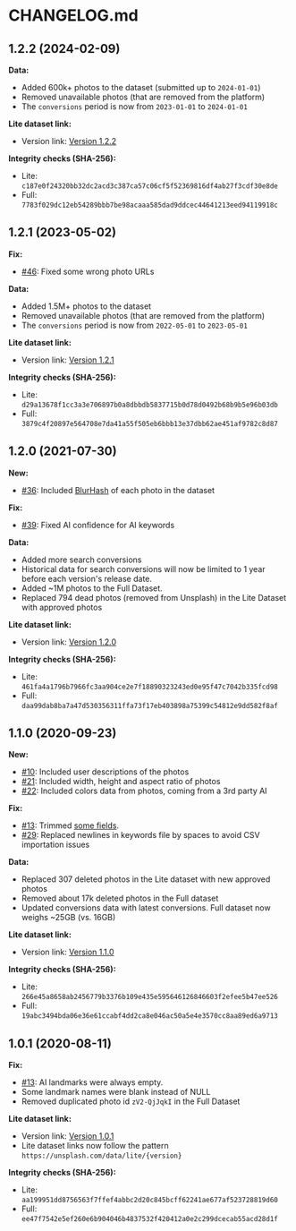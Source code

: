 # CHANGELOG.md

## 1.2.2 (2024-02-09)

**Data:**

  - Added 600k+ photos to the dataset (submitted up to `2024-01-01`)
  - Removed unavailable photos (that are removed from the platform)
  - The `conversions` period is now from `2023-01-01` to `2024-01-01`

**Lite dataset link:**

  - Version link: [Version 1.2.2](https://unsplash.com/data/lite/1.2.2)

**Integrity checks (SHA-256):**

  - Lite: `c187e0f24320bb32dc2acd3c387ca57c06cf5f52369816df4ab27f3cdf30e8de`
  - Full: `7783f029dc12eb54289bbb7be98acaaa585dad9ddcec44641213eed94119918c`

## 1.2.1 (2023-05-02)

**Fix:**

  - [#46](https://github.com/unsplash/datasets/issues/46): Fixed some wrong photo URLs

**Data:**

  - Added 1.5M+ photos to the dataset
  - Removed unavailable photos (that are removed from the platform)
  - The `conversions` period is now from `2022-05-01` to `2023-05-01`

**Lite dataset link:**

  - Version link: [Version 1.2.1](https://unsplash.com/data/lite/1.2.1)

**Integrity checks (SHA-256):**

  - Lite: `d29a13678f1cc3a3e706897b0a8dbbdb5837715b0d78d0492b68b9b5e96b03db`
  - Full: `3879c4f20897e564708e7da41a55f505eb6bbb13e37dbb62ae451af9782c8d87`

## 1.2.0 (2021-07-30)

**New:**

  - [#36](https://github.com/unsplash/datasets/issues/36): Included [BlurHash](https://blurha.sh/) of each photo in the dataset

**Fix:**

  - [#39](https://github.com/unsplash/datasets/issues/39): Fixed AI confidence for AI keywords

**Data:**

  - Added more search conversions
  - Historical data for search conversions will now be limited to 1 year before each version's release date.
  - Added ~1M photos to the Full Dataset.
  - Replaced 794 dead photos (removed from Unsplash) in the Lite Dataset with approved photos

**Lite dataset link:**

  - Version link: [Version 1.2.0](https://unsplash.com/data/lite/1.2.0)

**Integrity checks (SHA-256):**

  - Lite: `461fa4a1796b7966fc3aa904ce2e7f18890323243ed0e95f47c7042b335fcd98`
  - Full: `daa99dab8ba7a47d530356311ffa73f17eb403898a75399c54812e9dd582f8af`

## 1.1.0 (2020-09-23)

**New:**

  - [#10](https://github.com/unsplash/datasets/issues/10): Included user descriptions of the photos 
  - [#21](https://github.com/unsplash/datasets/issues/21): Included width, height and aspect ratio of photos
  - [#22](https://github.com/unsplash/datasets/issues/22): Included colors data from photos, coming from a 3rd party AI

**Fix:**

  - [#13](https://github.com/unsplash/datasets/issues/13): Trimmed [some fields](https://github.com/unsplash/datasets/issues/13#issuecomment-674709294).
  - [#29](https://github.com/unsplash/datasets/issues/29): Replaced newlines in keywords file by spaces to avoid CSV importation issues

**Data:**

  - Replaced 307 deleted photos in the Lite dataset with new approved photos
  - Removed about 17k deleted photos in the Full dataset
  - Updated conversions data with latest conversions. Full dataset now weighs ~25GB (vs. 16GB)

**Lite dataset link:**

  - Version link: [Version 1.1.0](https://unsplash.com/data/lite/1.1.0)

**Integrity checks (SHA-256):**

  - Lite: `266e45a8658ab2456779b3376b109e435e595646126846603f2efee5b47ee526`
  - Full: `19abc3494bda06e36e61ccabf4dd2ca8e046ac50a5e4e3570cc8aa89ed6a9713`

## 1.0.1 (2020-08-11)

**Fix:**

  - [#13](https://github.com/unsplash/datasets/issues/13): AI landmarks were always empty.
  - Some landmark names were blank instead of NULL
  - Removed duplicated photo id `zV2-QjJqkI` in the Full Dataset

**Lite dataset link:**

  - Version link: [Version 1.0.1](https://unsplash.com/data/lite/1.0.1)
  - Lite dataset links now follow the pattern `https://unsplash.com/data/lite/{version}`

**Integrity checks (SHA-256):**

  - Lite: `aa199951dd8756563f7ffef4abbc2d20c845bcff62241ae677af523728819d60`
  - Full: `ee47f7542e5ef260e6b904046b4837532f420412a0e2c299dcecab55acd28d1f`
